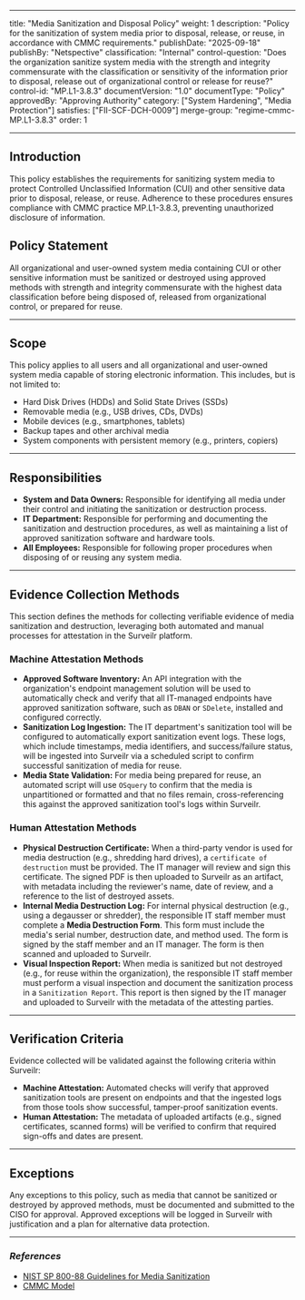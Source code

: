 -----

title: "Media Sanitization and Disposal Policy"
weight: 1
description: "Policy for the sanitization of system media prior to disposal, release, or reuse, in accordance with CMMC requirements."
publishDate: "2025-09-18"
publishBy: "Netspective"
classification: "Internal"
control-question: "Does the organization sanitize system media with the strength and integrity commensurate with the classification or sensitivity of the information prior to disposal, release out of organizational control or release for reuse?"
control-id: "MP.L1-3.8.3"
documentVersion: "1.0"
documentType: "Policy"
approvedBy: "Approving Authority"
category: ["System Hardening", "Media Protection"]
satisfies: ["FII-SCF-DCH-0009"]
merge-group: "regime-cmmc-MP.L1-3.8.3"
order: 1

-----

## Introduction

This policy establishes the requirements for sanitizing system media to protect Controlled Unclassified Information (CUI) and other sensitive data prior to disposal, release, or reuse. Adherence to these procedures ensures compliance with CMMC practice MP.L1-3.8.3, preventing unauthorized disclosure of information.


## Policy Statement

All organizational and user-owned system media containing CUI or other sensitive information must be sanitized or destroyed using approved methods with strength and integrity commensurate with the highest data classification before being disposed of, released from organizational control, or prepared for reuse.

-----

## Scope

This policy applies to all users and all organizational and user-owned system media capable of storing electronic information. This includes, but is not limited to:

  - Hard Disk Drives (HDDs) and Solid State Drives (SSDs)
  - Removable media (e.g., USB drives, CDs, DVDs)
  - Mobile devices (e.g., smartphones, tablets)
  - Backup tapes and other archival media
  - System components with persistent memory (e.g., printers, copiers)

-----

## Responsibilities

  - **System and Data Owners:** Responsible for identifying all media under their control and initiating the sanitization or destruction process.
  - **IT Department:** Responsible for performing and documenting the sanitization and destruction procedures, as well as maintaining a list of approved sanitization software and hardware tools.
  - **All Employees:** Responsible for following proper procedures when disposing of or reusing any system media.

-----

## Evidence Collection Methods

This section defines the methods for collecting verifiable evidence of media sanitization and destruction, leveraging both automated and manual processes for attestation in the Surveilr platform.

### Machine Attestation Methods

  - **Approved Software Inventory:** An API integration with the organization's endpoint management solution will be used to automatically check and verify that all IT-managed endpoints have approved sanitization software, such as `DBAN` or `SDelete`, installed and configured correctly.
  - **Sanitization Log Ingestion:** The IT department's sanitization tool will be configured to automatically export sanitization event logs. These logs, which include timestamps, media identifiers, and success/failure status, will be ingested into Surveilr via a scheduled script to confirm successful sanitization of media for reuse.
  - **Media State Validation:** For media being prepared for reuse, an automated script will use `OSquery` to confirm that the media is unpartitioned or formatted and that no files remain, cross-referencing this against the approved sanitization tool's logs within Surveilr.

### Human Attestation Methods

  - **Physical Destruction Certificate:** When a third-party vendor is used for media destruction (e.g., shredding hard drives), a `certificate of destruction` must be provided. The IT manager will review and sign this certificate. The signed PDF is then uploaded to Surveilr as an artifact, with metadata including the reviewer's name, date of review, and a reference to the list of destroyed assets.
  - **Internal Media Destruction Log:** For internal physical destruction (e.g., using a degausser or shredder), the responsible IT staff member must complete a **Media Destruction Form**. This form must include the media's serial number, destruction date, and method used. The form is signed by the staff member and an IT manager. The form is then scanned and uploaded to Surveilr.
  - **Visual Inspection Report:** When media is sanitized but not destroyed (e.g., for reuse within the organization), the responsible IT staff member must perform a visual inspection and document the sanitization process in a `Sanitization Report`. This report is then signed by the IT manager and uploaded to Surveilr with the metadata of the attesting parties.

-----

## Verification Criteria

Evidence collected will be validated against the following criteria within Surveilr:

  - **Machine Attestation:** Automated checks will verify that approved sanitization tools are present on endpoints and that the ingested logs from those tools show successful, tamper-proof sanitization events.
  - **Human Attestation:** The metadata of uploaded artifacts (e.g., signed certificates, scanned forms) will be verified to confirm that required sign-offs and dates are present.

-----

## Exceptions

Any exceptions to this policy, such as media that cannot be sanitized or destroyed by approved methods, must be documented and submitted to the CISO for approval. Approved exceptions will be logged in Surveilr with justification and a plan for alternative data protection.

-----

### *References*

  - [NIST SP 800-88 Guidelines for Media Sanitization](https://www.google.com/search?q=https://nvlpubs.nist.gov/nistpubs/specialpublications/nist.sp.800-88rev1.pdf)
  - [CMMC Model](https://www.google.com/search?q=https://www.dodcui.mil/Home/CMMC/)